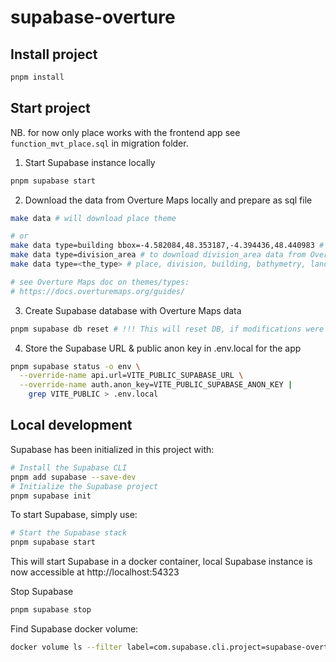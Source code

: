 # supabase-overture

## Install project

```sh
pnpm install
```

## Start project

NB. for now only place works with the frontend app
see `function_mvt_place.sql` in migration folder.

1. Start Supabase instance locally
```sh
pnpm supabase start
```
2. Download the data from Overture Maps locally and prepare as sql file
```sh
make data # will download place theme

# or
make data type=building bbox=-4.582084,48.353187,-4.394436,48.440983 # to download building data from Overture Maps
make data type=division_area # to download division_area data from Overture Maps
make data type=<the_type> # place, division, building, bathymetry, land, water, ...

# see Overture Maps doc on themes/types:
# https://docs.overturemaps.org/guides/
```
3. Create Supabase database with Overture Maps data
```sh
pnpm supabase db reset # !!! This will reset DB, if modifications were made outside migration files they will be lost
```

4. Store the Supabase URL & public anon key in .env.local for the app
```sh
pnpm supabase status -o env \
  --override-name api.url=VITE_PUBLIC_SUPABASE_URL \
  --override-name auth.anon_key=VITE_PUBLIC_SUPABASE_ANON_KEY |
    grep VITE_PUBLIC > .env.local
```

## Local development

Supabase has been initialized in this project with:
```sh
# Install the Supabase CLI
pnpm add supabase --save-dev
# Initialize the Supabase project
pnpm supabase init
```

To start Supabase, simply use:
```sh
# Start the Supabase stack
pnpm supabase start
```
This will start Supabase in a docker container, local Supabase instance is now accessible at http://localhost:54323

Stop Supabase
```sh
pnpm supabase stop
```

Find Supabase docker volume:
```sh
docker volume ls --filter label=com.supabase.cli.project=supabase-overture
```